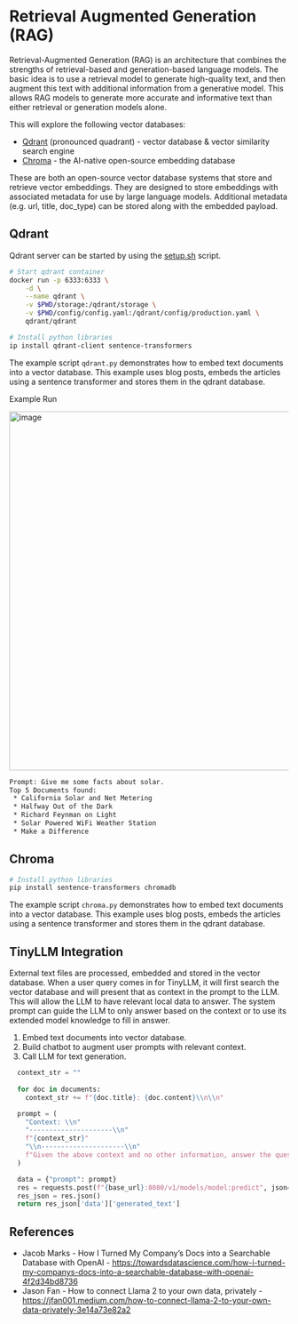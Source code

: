 # Retrieval Augmented Generation (RAG)

Retrieval-Augmented Generation (RAG) is an architecture that combines the strengths of retrieval-based and generation-based language models. The basic idea is to use a retrieval model to generate high-quality text, and then augment this text with additional information from a generative model. This allows RAG models to generate more accurate and informative text than either retrieval or generation models alone.

This will explore the following vector databases:

* [Qdrant](https://qdrant.tech/) (pronounced quadrant) - vector database & vector similarity search engine
* [Chroma](https://www.trychroma.com/) - the AI-native open-source embedding database

These are both an open-source vector database systems that store and retrieve vector embeddings. They are designed to store embeddings with associated metadata for use by large language models. Additional metadata (e.g. url, title, doc_type) can be stored along with the embedded payload.

## Qdrant

Qdrant server can be started by using the [setup.sh](setup.sh) script.

```bash
# Start qdrant container
docker run -p 6333:6333 \
    -d \
    --name qdrant \
    -v $PWD/storage:/qdrant/storage \
    -v $PWD/config/config.yaml:/qdrant/config/production.yaml \
    qdrant/qdrant

# Install python libraries
ip install qdrant-client sentence-transformers 
```

The example script `qdrant.py` demonstrates how to embed text documents into a vector database. This example uses blog posts, embeds the articles using a sentence transformer and stores them in the qdrant database.

Example Run

<img width="646" alt="image" src="https://github.com/jasonacox/TinyLLM/assets/836718/db92f2b0-033c-4743-84d0-f7a70d629348">

```txt
Prompt: Give me some facts about solar.
Top 5 Documents found:
 * California Solar and Net Metering
 * Halfway Out of the Dark
 * Richard Feynman on Light
 * Solar Powered WiFi Weather Station
 * Make a Difference
```

## Chroma

```bash
# Install python libraries
pip install sentence-transformers chromadb
```

The example script `chroma.py` demonstrates how to embed text documents into a vector database. This example uses blog posts, embeds the articles using a sentence transformer and stores them in the qdrant database.

## TinyLLM Integration

External text files are processed, embedded and stored in the vector database. When a user query comes in for TinyLLM, it will first search the vector database and will present that as context in the prompt to the LLM. This will allow the LLM to have relevant local data to answer. The system prompt can guide the LLM to only answer based on the context or to use its extended model knowledge to fill in answer.

1. Embed text documents into vector database.
2. Build chatbot to augment user prompts with relevant context.
3. Call LLM for text generation.

```python
  context_str = ""
  
  for doc in documents:
    context_str += f"{doc.title}: {doc.content}\\n\\n"

  prompt = (
    "Context: \\n"
    "---------------------\\n"
    f"{context_str}"
    "\\n---------------------\\n"
    f"Given the above context and no other information, answer the question: {question}\\n"
  )

  data = {"prompt": prompt}
  res = requests.post(f"{base_url}:8080/v1/models/model:predict", json=data)
  res_json = res.json()
  return res_json['data']['generated_text']
  ```

## References

* Jacob Marks - How I Turned My Company’s Docs into a Searchable Database with OpenAI - https://towardsdatascience.com/how-i-turned-my-companys-docs-into-a-searchable-database-with-openai-4f2d34bd8736
 * Jason Fan - How to connect Llama 2 to your own data, privately - https://jfan001.medium.com/how-to-connect-llama-2-to-your-own-data-privately-3e14a73e82a2
